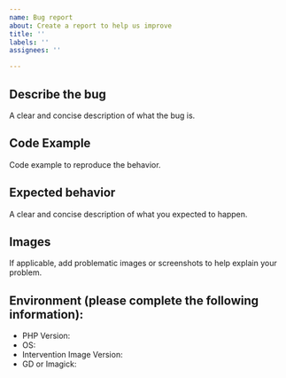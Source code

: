 ```yaml
---
name: Bug report
about: Create a report to help us improve
title: ''
labels: ''
assignees: ''

---
```


## Describe the bug
A clear and concise description of what the bug is.

## Code Example
Code example to reproduce the behavior.

## Expected behavior
A clear and concise description of what you expected to happen.

## Images
If applicable, add problematic images or screenshots to help explain your problem.

## Environment (please complete the following information):
 - PHP Version:
 - OS:
 - Intervention Image Version:
 - GD or Imagick:
